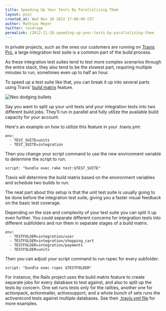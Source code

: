```yaml
---
title: Speeding Up Your Tests By Parallelizing Them
layout: post
created_at: Wed Nov 28 2012 17:00:00 CET
author: Mathias Meyer
twitter: roidrage
permalink: /2012-11-28-speeding-up-your-tests-by-parallelizing-them
---
```

In private projects, such as the ones our customers are running on [Travis
Pro](https://travis-ci.com), a large integration test suite is a common part of
the build process.

As these integration test suites tend to test more complex scenarios through the
entire stack, they also tend to be the slowest part, requiring multiple minutes
to run, sometimes even up to half an hour.

To speed up a test suite like that, you can break it up into several parts using
Travis’ [build
matrix](http://docs.travis-ci.com/user/build-configuration/#The-Build-Matrix)
feature.

![Neo dodging bullets](http://i.imgur.com/w8Wv1.jpg)

Say you want to split up your unit tests and your integration tests into two
different build jobs. They’ll run in parallel and fully utilize the available
build capacity for your account.

Here's an example on how to utilize this feature in your .travis.yml:

    env:
      - TEST_SUITE=units
      - TEST_SUITE=integration

Then you change your script command to use the new environment variable to
determine the script to run.

    script: "bundle exec rake test:$TEST_SUITE"

Travis will determine the build matrix based on the environment variables and
schedule two builds to run.

The neat part about this setup is that the unit test suite is usually going to
be done before the integration test suite, giving you a faster visual feedback
on the basic test coverage.

Depending on the size and complexity of your test suite you can split it up even
further. You could separate different concerns for integration tests into
different subfolders and run them in separate stages of a build matrix.

    env:
      - TESTFOLDER=integration/user
      - TESTFOLDER=integration/shopping_cart
      - TESTFOLDER=integration/payments
      - TESTFOLDER=units

Then you can adjust your script command to run rspec for every subfolder:

    script: "bundle exec rspec $TESTFOLDER"

For instance, the Rails project uses the build matrix feature to create separate
jobs for every database to test against, and also to split up the tests by
concern. One set runs tests only for the railties, another one for actionpack,
actionmailer, activesupport, and a whole bunch of sets runs the activerecord
tests against multiple databases. See their [.travis.yml
file](https://github.com/rails/rails/blob/master/.travis.yml) for more examples.


